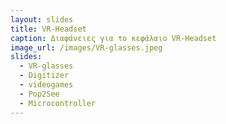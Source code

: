 ```yaml
---
layout: slides
title: VR-Headset
caption: Διαφάνειες για το κεφάλαιο VR-Headset
image_url: /images/VR-glasses.jpeg
slides:
  - VR-glasses
  - Digitizer
  - videogames
  - Pop2See
  - Microcontroller
---
```

